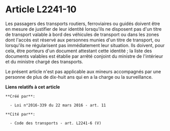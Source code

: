 # Article L2241-10

Les passagers des transports routiers, ferroviaires ou guidés doivent être en mesure de justifier de leur identité lorsqu'ils
ne disposent pas d'un titre de transport valable à bord des véhicules de transport ou dans les zones dont l'accès est réservé
aux personnes munies d'un titre de transport, ou lorsqu'ils ne régularisent pas immédiatement leur situation. Ils doivent,
pour cela, être porteurs d'un document attestant cette identité ; la liste des documents valables est établie par arrêté
conjoint du ministre de l'intérieur et du ministre chargé des transports. 

Le présent article n'est pas applicable aux mineurs accompagnés par une personne de plus de dix-huit ans qui en a la charge
ou la surveillance.

**Liens relatifs à cet article**

	**Créé par**:

	  - Loi n°2016-339 du 22 mars 2016 - art. 11

	**Cité par**:

	  - Code des transports - art. L2241-6 (V)
